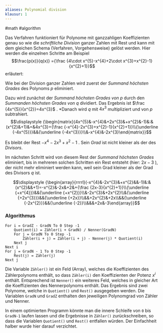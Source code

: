```yaml
---
aliases: Polynomial division
klausur: 1
---
```


#math #algorithm

Das Verfahren funktioniert für Polynome mit ganzzahligen Koeffizienten genau so wie die *schriftliche Division* ganzer Zahlen mit Rest und kann mit dem gleichen Schema (Verfahren, Vorgehensweise) gelöst werden. Hier werden die einzelnen Schritte am Beispiel
$$\frac{p(x)}{q(x)} ={\frac {4\cdot x^{5}-x^{4}+2\cdot x^{3}+x^{2}-1}{x^{2}+1}}$$
erläutert:

Wie bei der Division ganzer Zahlen wird zuerst der *Summand höchsten Grades* des Polynoms $p$ eliminiert. 

Dazu wird zunächst der *Summand höchsten Grades von* $p$ durch den *Summanden höchsten Grades von* $q$ dividiert. Das Ergebnis ist  $\frac {4x^{5}}{x^{2}}=4x^{3}$  . *Danach wird $q$  mit $4x^3$ multipliziert und von $p$ subtrahiert.
$$\displaystyle {\begin{matrix}(4x^{5}&-x^{4}&+2x^{3}&+x^{2}&-1)&:&(x^{2}&+1)&=&4x^{3}+{\frac {-x^{4}-2x^{3}+x^{2}-1}{x^{2}+1}}\\{\underline {-4x^{5}}}&&{\underline {-4x^{3}}}\\&-x^{4}&-2x^{3}\end{matrix}}$$ 

Es bleibt der Rest  $-x^{4}-2x^{3}+x^{2}-1$ . Sein *Grad* ist nicht kleiner als der des *Divisors*.

Im nächsten Schritt wird von diesem Rest der *Summand höchsten Grades* eliminiert, bis in mehreren solchen Schritten ein Rest entsteht (hier: $2 x − 3$ ), der nicht mehr eliminiert werden kann, weil sein Grad kleiner als der Grad des Divisors $q$ ist.

$$\displaystyle {\begin{array}{rrrrl}(-x^{4}&-2x^{3}&+x^{2}&&-1)&:&(x^{2}&&+1)=-x^{2}&-2x&+2&+{\frac {2x-3}{x^{2}+1}}\\{\underline {+x^{4}}}&&{\underline {+x^{2}}}\\&-2x^{3}&+2x^{2}\\&{\underline {+2x^{3}}}&&{\underline {+2x}}\\&&+2x^{2}&+2x\\&&{\underline {-2x^{2}}}&&{\underline {-2}}\\&&&+2x&-3\end{array}}$$

### Algorithmus

```BASIC
For i = GradZ - GradN To 0 Step -1
    Quotient(i) = Zähler(i + GradN) / Nenner(GradN)
    For j = GradN To 0 Step -1
        Zähler(i + j) = Zähler(i + j) - Nenner(j) * Quotient(i)
    Next j
Next i
For j = GradN - 1 To 0 Step -1
    Rest(j) = Zähler(j)
Next j
```

Die Variable `Zähler()` ist ein Feld (Array), welches die Koeffizienten des Zählerpolynoms enthält, so dass `Zähler(i)` den Koeffizienten der Potenz $x^i$ enthält. Entsprechend ist `Nenner()` ein weiteres Feld, welches in gleicher Art die Koeffizienten des Nennerpolynoms enthält. Das Ergebnis sind zwei Polynome, welche in `Quotient()` und `Rest()` ausgegeben werden. Die Variablen `GradN` und `GradZ` enthalten den jeweiligen Polynomgrad von Zähler und Nenner.

In einem optimierten Programm könnte man die innere Schleife von `0` bis `GradN-1` laufen lassen und die Ergebnisse in `Zähler()` zurückschreiben, so dass die Variablen `Quotient()` und `Rest()` entfallen würden. Der Einfachheit halber wurde hier darauf verzichtet.